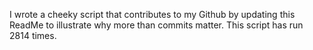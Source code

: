I wrote a cheeky script that contributes to my Github by updating this ReadMe to illustrate why more than commits matter. This script has run 2814 times.